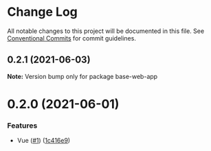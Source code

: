 # Change Log

All notable changes to this project will be documented in this file.
See [Conventional Commits](https://conventionalcommits.org) for commit guidelines.

## 0.2.1 (2021-06-03)

**Note:** Version bump only for package base-web-app





# 0.2.0 (2021-06-01)


### Features

* Vue ([#1](https://github.com/JosemaPereira/vue-lerna-base/issues/1)) ([1c416e9](https://github.com/JosemaPereira/vue-lerna-base/commit/1c416e9c60925dc5fb192cb1d63acdab95b6893a))
